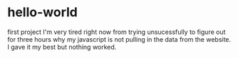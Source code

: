 # hello-world
first project
I'm very tired right now from trying unsucessfully to figure out for three hours why my javascript is not pulling in the data from the website. I gave it my best but nothing worked.
